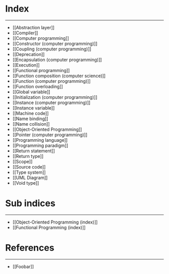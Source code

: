 # Index
---
- [[Abstraction layer]]
- [[Compiler]]
- [[Computer programming]]
- [[Constructor (computer programming)]]
- [[Coupling (computer programming)]]
- [[Deprecation]]
- [[Encapsulation (computer programming)]]
- [[Execution]]
- [[Functional programming]]
- [[Function composition (computer science)]]
- [[Function (computer programming)]]
- [[Function overloading]]
- [[Global variable]]
- [[Initialization (computer programming)]]
- [[Instance (computer programming)]]
- [[Instance variable]]
- [[Machine code]]
- [[Name binding]]
- [[Name collision]]
- [[Object-Oriented Programming]]
- [[Pointer (computer programming)]]
- [[Programming language]]
- [[Programming paradigm]]
- [[Return statement]]
- [[Return type]]
- [[Scope]]
- [[Source code]]
- [[Type system]]
- [[UML Diagram]]
- [[Void type]]

# Sub indices
---
- [[Object-Oriented Programming (index)]]
- [[Functional Programming (index)]]

# References
---
- [[Foobar]]